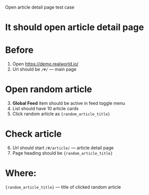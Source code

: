 Open article detail page test case

# It should open article detail page

# Before

1. Open https://demo.realworld.io/
2. Url should be `/#/` — main page

# Open random article

3. **Global Feed** item should be active in feed toggle menu
4. List should have 10 article cards
5. Click random article as `{random_article_title}`

# Check article

6. Url should start `/#/article/` — article detail page
7. Page heading should be `{random_article_title}`

# Where:

`{random_article_title}` — title of clicked random article